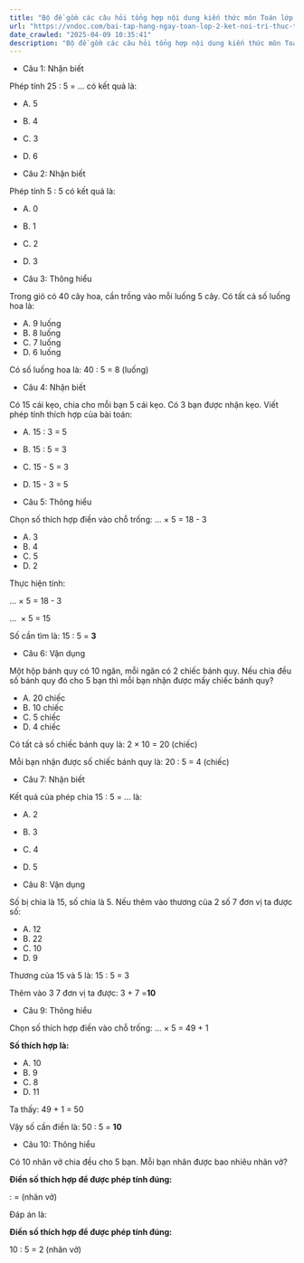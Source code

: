 ```yaml
---
title: "Bộ đề gồm các câu hỏi tổng hợp nội dung kiến thức môn Toán lớp 2 đã học ở Tuần 22 trong chương trình Toán lớp 2 Tập 2 Kết nối tri thức, giúp các em ôn tập và luyện giải các dạng bài tập Toán lớp 2. Mời các em cùng luyện tập."
url: "https://vndoc.com/bai-tap-hang-ngay-toan-lop-2-ket-noi-tri-thuc-tuan-22-thu-2-336480"
date_crawled: "2025-04-09 10:35:41"
description: "Bộ đề gồm các câu hỏi tổng hợp nội dung kiến thức môn Toán lớp 2 đã học ở Tuần 22 trong chương trình Toán lớp 2 Tập 2 Kết nối tri thức, giúp các em ôn tập và luyện giải các dạng bài tập Toán lớp 2. Mời các em cùng luyện tập."
---
```


* Câu 1:  Nhận biết

Phép tính 25 : 5 = ... có kết quả là:

  * A. 5 
  * B. 4 
  * C. 3 
  * D. 6 



* Câu 2:  Nhận biết

Phép tính 5 : 5 có kết quả là:

  * A. 0 
  * B. 1 
  * C. 2 
  * D. 3 



* Câu 3:  Thông hiểu

Trong giỏ có 40 cây hoa, cần trồng vào mỗi luống 5 cây. Có tất cả số luống hoa là:

  * A. 9 luống 
  * B. 8 luống 
  * C. 7 luống 
  * D. 6 luống 



Có số luống hoa là: 40 : 5 = 8 (luống)

* Câu 4:  Nhận biết

Có 15 cái kẹo, chia cho mỗi bạn 5 cái kẹo. Có 3 bạn được nhận kẹo. Viết phép tính thích hợp của bài toán:

  * A. 15 : 3 = 5 
  * B. 15 : 5 = 3 
  * C. 15 - 5 = 3 
  * D. 15 - 3 = 5 



* Câu 5:  Thông hiểu

Chọn số thích hợp điền vào chỗ trống: ... × 5 = 18 - 3

  * A. 3 
  * B. 4 
  * C. 5 
  * D. 2 



Thực hiện tính:

... × 5 = 18 - 3

...  × 5 = 15

Số cần tìm là: 15 : 5 = **3**

* Câu 6:  Vận dụng

Một hộp bánh quy có 10 ngăn, mỗi ngăn có 2 chiếc bánh quy. Nếu chia đều số bánh quy đó cho 5 bạn thì mỗi bạn nhận được mấy chiếc bánh quy?

  * A. 20 chiếc 
  * B. 10 chiếc 
  * C. 5 chiếc 
  * D. 4 chiếc 



Có tất cả số chiếc bánh quy là: 2 × 10 = 20 (chiếc)

Mỗi bạn nhận được số chiếc bánh quy là: 20 : 5 = 4 (chiếc)

* Câu 7:  Nhận biết

Kết quả của phép chia 15 : 5 = ... là:

  * A. 2 
  * B. 3 
  * C. 4 
  * D. 5 



* Câu 8:  Vận dụng

Số bị chia là 15, số chia là 5. Nếu thêm vào thương của 2 số 7 đơn vị ta được số:

  * A. 12 
  * B. 22 
  * C. 10 
  * D. 9 



Thương của 15 và 5 là: 15 : 5 = 3

Thêm vào 3 7 đơn vị ta được: 3 + 7 =**10**

* Câu 9:  Thông hiểu

Chọn số thích hợp điền vào chỗ trống: ... × 5 = 49 + 1

**Số thích hợp là:**

  * A. 10 
  * B. 9 
  * C. 8 
  * D. 11 



Ta thấy: 49 + 1 = 50

Vậy số cần điền là: 50 : 5 = **10**

* Câu 10:  Thông hiểu

Có 10 nhãn vở chia đều cho 5 bạn. Mỗi bạn nhân được bao nhiêu nhãn vở?

**Điền số thích hợp để được phép tính đúng:**

:  =  (nhãn vở)

Đáp án là:

**Điền số thích hợp để được phép tính đúng:**

10 : 5 = 2 (nhãn vở)
